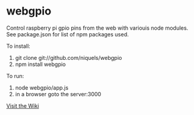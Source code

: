 webgpio
=======

Control raspberry pi gpio pins from the web with variouis node modules.
See package.json for list of npm packages used.

To install:

1.  git clone git://github.com/niquels/webgpio
2.  npm install webgpio

To run:

1. node webgpio/app.js
2. in a browser goto the server:3000


[Visit the Wiki](https://github.com/niquels/webgpio/wiki)

